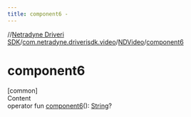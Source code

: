 ```yaml
---
title: component6 -
---
```

//[Netradyne Driveri SDK](../../index.md)/[com.netradyne.driverisdk.video](../index.md)/[NDVideo](index.md)/[component6](component6.md)



# component6  
[common]  
Content  
operator fun [component6](component6.md)(): [String](https://kotlinlang.org/api/latest/jvm/stdlib/kotlin/-string/index.html)?  



